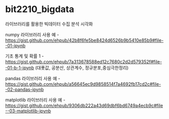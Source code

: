 # bit2210_bigdata
라이브러리를 활용한 빅데이터 수집 분석 시각화

numpy 라이브러리 사용 예 - https://gist.github.com/ehpub/42b8f6fe5be8424d6526b9b5410e85b9#file--01-ipynb

기초 통계 및 확률 1 - https://gist.github.com/ehpub/7a313678588ed12c7680c2d2d579352f#file--01-b-1-ipynb
(대푯값, 공분산, 상관계수, 정규분포,중심극한정리)

pandas 라이브러리 사용 예 - https://gist.github.com/ehpub/a56645ec9d9858514f7a4692fb17cd2c#file--02-pandas-ipynb

matplotlib 라이브러리 사용 예 - https://gist.github.com/ehpub/9306db222a43d69dbf6bd6749a4ecb9c#file--03-matplotlib-ipynb


